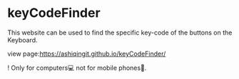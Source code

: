 # keyCodeFinder
This website can be used to find the specific key-code of the buttons on the Keyboard. 

view page:https://ashiqingit.github.io/keyCodeFinder/

! Only for computers💻 not for mobile phones📱. 
